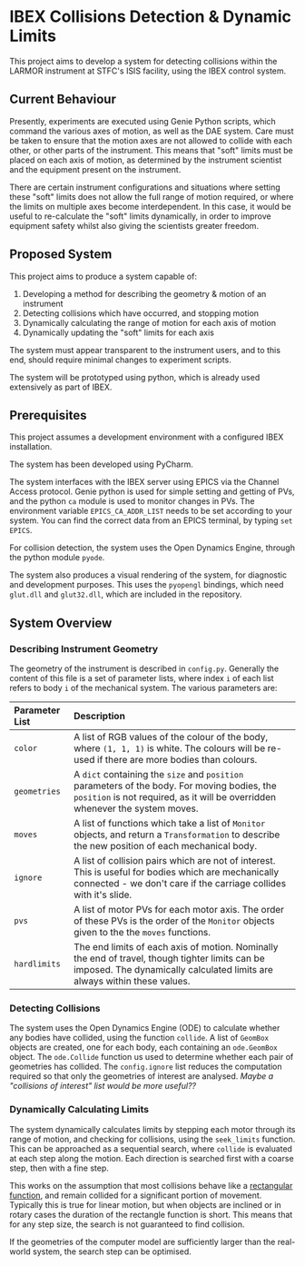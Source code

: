 # IBEX Collisions Detection & Dynamic Limits

 This project aims to develop a system for detecting collisions within the LARMOR instrument at STFC's ISIS facility, using the IBEX control system.

## Current Behaviour

Presently, experiments are executed using Genie Python scripts, which command the various axes of motion, as well as the DAE system. Care must be taken to ensure that the motion axes are not allowed to collide with each other, or other parts of the instrument. This means that "soft" limits must be placed on each axis of motion, as determined by the instrument scientist and the equipment present on the instrument.
 
There are certain instrument configurations and situations where setting these "soft" limits does not allow the full range of motion required, or where the limits on multiple axes become interdependent. In this case, it would be useful to re-calculate the "soft" limits dynamically, in order to improve equipment safety whilst also giving the scientists greater freedom.
 
## Proposed System

This project aims to produce a system capable of:
 
 1. Developing a method for describing the geometry & motion of an instrument
 2. Detecting collisions which have occurred, and stopping motion
 3. Dynamically calculating the range of motion for each axis of motion
 4. Dynamically updating the "soft" limits for each axis
 
The system must appear transparent to the instrument users, and to this end, should require minimal changes to experiment scripts. 
 
The system will be prototyped using python, which is already used extensively as part of IBEX.  
 
## Prerequisites
 
This project assumes a development environment with a configured IBEX installation.

The system has been developed using PyCharm.
 
The system interfaces with the IBEX server using EPICS via the Channel Access protocol. Genie python is used for simple setting and getting of PVs, and the python `ca` module is used to monitor changes in PVs. The environment variable `EPICS_CA_ADDR_LIST` needs to be set according to your system. You can find the correct data from an EPICS terminal, by typing `set EPICS`.
 
For collision detection, the system uses the Open Dynamics Engine, through the python module `pyode`.
 
The system also produces a visual rendering of the system, for diagnostic and development purposes. This uses the `pyopengl` bindings, which need `glut.dll` and `glut32.dll`, which are included in the repository.
 
## System Overview

### Describing Instrument Geometry

The geometry of the instrument is described in `config.py`. Generally the content of this file is a set of parameter lists, where index `i` of each list refers to body `i` of the mechanical system. The various parameters are:

Parameter List  | Description
:---            | :---
`color`         | A list of RGB values of the colour of the body, where `(1, 1, 1)` is white. The colours will be re-used if there are more bodies than colours.
`geometries`    | A `dict` containing the `size` and `position` parameters of the body. For moving bodies, the `position` is not required, as it will be overridden whenever the system moves.
`moves`         | A list of functions which take a list of `Monitor` objects, and return a `Transformation` to describe the new position of each mechanical body.
`ignore`        | A list of collision pairs which are not of interest. This is useful for bodies which are mechanically connected - we don't care if the carriage collides with it's slide.
`pvs`           | A list of motor PVs for each motor axis. The order of these PVs is the order of the `Monitor` objects given to the the `moves` functions.
`hardlimits`    | The end limits of each axis of motion. Nominally the end of travel, though tighter limits can be imposed. The dynamically calculated limits are always within these values. 

### Detecting Collisions

The system uses the Open Dynamics Engine (ODE) to calculate whether any bodies have collided, using the function `collide`. A list of `GeomBox` objects are created, one for each body, each containing an `ode.GeomBox` object. The `ode.Collide` function us used to determine whether each pair of geometries has collided. The `config.ignore` list reduces the computation required so that only the geometries of interest are analysed. *Maybe a "collisions of interest" list would be more useful??*

### Dynamically Calculating Limits

The system dynamically calculates limits by stepping each motor through its range of motion, and checking for collisions, using the `seek_limits` function. This can be approached as a sequential search, where `collide` is evaluated at each step along the motion. Each direction is searched first with a coarse step, then with a fine step. 

This works on the assumption that most collisions behave like a [rectangular function](https://en.wikipedia.org/wiki/Rectangular_function), and remain collided for a significant portion of movement. Typically this is true for linear motion, but when objects are inclined or in rotary cases the duration of the rectangle function is short. This means that for any step size, the search is not guaranteed to find collision.

If the geometries of the computer model are sufficiently larger than the real-world system, the search step can be optimised.


   





